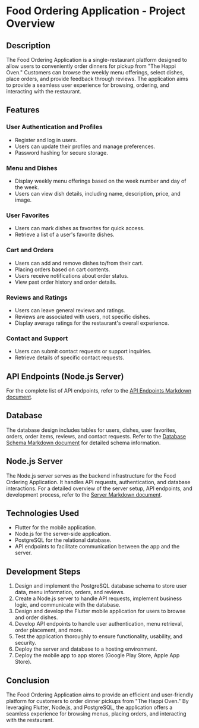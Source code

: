 # Food Ordering Application - Project Overview
## Description

The Food Ordering Application is a single-restaurant platform designed to allow users to conveniently order dinners for pickup from "The Happi Oven." Customers can browse the weekly menu offerings, select dishes, place orders, and provide feedback through reviews. The application aims to provide a seamless user experience for browsing, ordering, and interacting with the restaurant.

## Features
### User Authentication and Profiles

- Register and log in users.
- Users can update their profiles and manage preferences.
- Password hashing for secure storage.

### Menu and Dishes

- Display weekly menu offerings based on the week number and day of the week.
- Users can view dish details, including name, description, price, and image.

### User Favorites

- Users can mark dishes as favorites for quick access.
- Retrieve a list of a user's favorite dishes.

### Cart and Orders

- Users can add and remove dishes to/from their cart.
- Placing orders based on cart contents.
- Users receive notifications about order status.
- View past order history and order details.

### Reviews and Ratings

- Users can leave general reviews and ratings.
- Reviews are associated with users, not specific dishes.
- Display average ratings for the restaurant's overall experience.

### Contact and Support

- Users can submit contact requests or support inquiries.
- Retrieve details of specific contact requests.

## API Endpoints (Node.js Server)

For the complete list of API endpoints, refer to the [API Endpoints Markdown document](./server/api/endpoints.md).

## Database

The database design includes tables for users, dishes, user favorites, orders, order items, reviews, and contact requests. Refer to the [Database Schema Markdown document](./database/database%20-%20overview.md) for detailed schema information.

## Node.js Server

The Node.js server serves as the backend infrastructure for the Food Ordering Application. It handles API requests, authentication, and database interactions. For a detailed overview of the server setup, API endpoints, and development process, refer to the [Server Markdown document](./server/server%20-%20overview.md).

## Technologies Used

- Flutter for the mobile application.
- Node.js for the server-side application.
- PostgreSQL for the relational database.
- API endpoints to facilitate communication between the app and the server.

## Development Steps

1. Design and implement the PostgreSQL database schema to store user data, menu information, orders, and reviews.
2. Create a Node.js server to handle API requests, implement business logic, and communicate with the database.
3. Design and develop the Flutter mobile application for users to browse and order dishes.
4. Develop API endpoints to handle user authentication, menu retrieval, order placement, and more.
5. Test the application thoroughly to ensure functionality, usability, and security.
6. Deploy the server and database to a hosting environment.
7. Deploy the mobile app to app stores (Google Play Store, Apple App Store).

## Conclusion

The Food Ordering Application aims to provide an efficient and user-friendly platform for customers to order dinner pickups from "The Happi Oven." By leveraging Flutter, Node.js, and PostgreSQL, the application offers a seamless experience for browsing menus, placing orders, and interacting with the restaurant.
